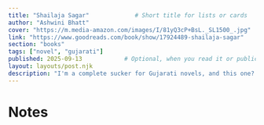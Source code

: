 ```yaml
---
title: "Shailaja Sagar"             # Short title for lists or cards
author: "Ashwini Bhatt"
cover: "https://m.media-amazon.com/images/I/81yQ3cP+BsL._SL1500_.jpg"
link: "https://www.goodreads.com/book/show/17924489-shailaja-sagar"
section: "books"
tags: ["novel", "gujarati"]
published: 2025-09-13            # Optional, when you read it or publication date
layout: layouts/post.njk
description: "I'm a complete sucker for Gujarati novels, and this one? I honestly don't even know how to put it into words — it was ridiculously delicious."
---
```


# Notes


